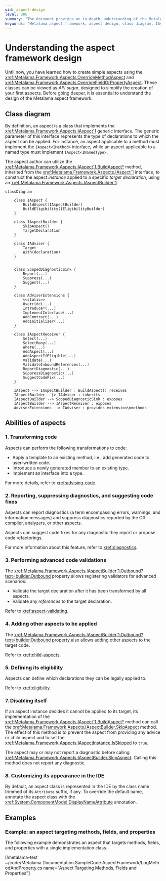```yaml
---
uid: aspect-design
level: 300
summary: "The document provides an in-depth understanding of the Metalama aspect framework design, including its class diagram, abilities, and examples of aspects targeting methods, fields, and properties. It also explains how to customize aspect appearance in the IDE."
keywords: "Metalama aspect framework, aspect design, class diagram, IAspect interface, IAspectBuilder, code transformation, diagnostics reporting, advanced code validations, adding aspects, IDE customization"
---
```


# Understanding the aspect framework design

Until now, you have learned how to create simple aspects using the <xref:Metalama.Framework.Aspects.OverrideMethodAspect> and <xref:Metalama.Framework.Aspects.OverrideFieldOrPropertyAspect>. These classes can be viewed as _API sugar_, designed to simplify the creation of your first aspects. Before going deeper, it is essential to understand the design of the Metalama aspect framework.

## Class diagram

By definition, an aspect is a class that implements the <xref:Metalama.Framework.Aspects.IAspect`1> generic interface. The generic parameter of this interface represents the type of declarations to which the aspect can be applied. For instance, an aspect applicable to a method must implement the `IAspect<IMethod>` interface, while an aspect applicable to a named type must implement `IAspect<INamedType>`.

The aspect author can utilize the <xref:Metalama.Framework.Aspects.IAspect`1.BuildAspect*> method, inherited from the <xref:Metalama.Framework.Aspects.IAspect`1> interface, to construct the aspect _instance_ applied to a specific _target declaration_, using an <xref:Metalama.Framework.Aspects.IAspectBuilder`1>.

```mermaid
classDiagram

    class IAspect {
        BuildAspect(IAspectBuilder)
        BuildEligibility(IEligibilityBuilder)
    }

    class IAspectBuilder {
        SkipAspect()
        TargetDeclaration
    }

    class IAdviser {
        Target
        With(declaration)
    }


    class ScopedDiagnosticSink {
        Report(...)
        Suppress(...)
        Suggest(...)
    }

    class AdviserExtensions {
        <<static>>
        Override(...)
        Introduce*(...)
        ImplementInterface(...)
        AddContract(...)
        AddInitializer(...)
    }

    class IAspectReceiver {
        Select(...)
        SelectMany(...)
        Where(...)
        AddAspect(...)
        AddAspectIfEligible(...)
        Validate(...)
        ValidateInboundReferences(...)
        ReportDiagnostic(...)
        SuppressDiagnostic(...)
        SuggestCodeFix(...)
    }

    IAspect --> IAspectBuilder : BuildAspect() receives
    IAspectBuilder --|> IAdviser : inherits
    IAspectBuilder --> ScopedDiagnosticSink : exposes
    IAspectBuilder --> IAspectReceiver : exposes
    AdviserExtensions --> IAdviser : provides extension\nmethods

```

## Abilities of aspects

### 1. Transforming code

Aspects can perform the following transformations to code:

* Apply a template to an existing method, i.e., add generated code to user-written code.
* Introduce a newly generated member to an existing type.
* Implement an interface into a type.

For more details, refer to <xref:advising-code>.

### 2. Reporting, suppressing diagnostics, and suggesting code fixes

Aspects can report diagnostics (a term encompassing errors, warnings, and information messages) and suppress diagnostics reported by the C# compiler, analyzers, or other aspects.

Aspects can suggest code fixes for any diagnostic they report or propose code refactorings.

For more information about this feature, refer to <xref:diagnostics>.

### 3. Performing advanced code validations

The <xref:Metalama.Framework.Aspects.IAspectBuilder`1.Outbound?text=builder.Outbound> property allows registering validators for advanced scenarios:

* Validate the target declaration after it has been transformed by all aspects.
* Validate any _references_ to the target declaration.

Refer to <xref:aspect-validating>.

### 4. Adding other aspects to be applied

The <xref:Metalama.Framework.Aspects.IAspectBuilder`1.Outbound?text=builder.Outbound> property also allows adding other aspects to the target code.

Refer to <xref:child-aspects>.

### 5. Defining its eligibility

Aspects can define which declarations they can be legally applied to.

Refer to <xref:eligibility>.

### 7. Disabling itself

If an aspect instance decides it cannot be applied to its target, its implementation of the <xref:Metalama.Framework.Aspects.IAspect`1.BuildAspect*> method can call the <xref:Metalama.Framework.Aspects.IAspectBuilder.SkipAspect> method. The effect of this method is to prevent the aspect from providing any advice or child aspect and to set the <xref:Metalama.Framework.Aspects.IAspectInstance.IsSkipped> to `true`.

The aspect may or may not report a diagnostic before calling <xref:Metalama.Framework.Aspects.IAspectBuilder.SkipAspect>. Calling this method does not report any diagnostic.

### 8. Customizing its appearance in the IDE

By default, an aspect class is represented in the IDE by the class name trimmed of its `Attribute` suffix, if any. To override the default name, annotate the aspect class with the <xref:System.ComponentModel.DisplayNameAttribute> annotation.

## Examples

### Example: an aspect targeting methods, fields, and properties

The following example demonstrates an aspect that targets methods, fields, and properties with a single implementation class.

[!metalama-test ~/code/Metalama.Documentation.SampleCode.AspectFramework/LogMethodAndProperty.cs name="Aspect Targeting Methods, Fields and Properties"]

